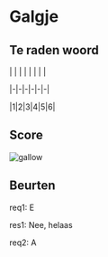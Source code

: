 # Galgje

## Te raden woord

| | | | | | | |

|-|-|-|-|-|-|

|1|2|3|4|5|6|

## Score
![gallow](./images/2.png)

## Beurten

req1: E


res1: Nee, helaas


req2: A

